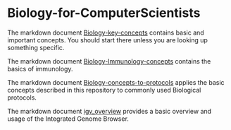 # Biology-for-ComputerScientists

The markdown document [Biology-key-concepts](https://github.com/scienceystuff/Biology-for-ComputerScientists/blob/master/Biology-key-concepts.md) contains basic and important concepts. You should start there unless you are looking up something specific.

The markdown document [Biology-Immunology-concepts]() contains the basics of immunology.

The markdown document [Biology-concepts-to-protocols]() applies the basic concepts described in this repository to commonly used Biological protocols.

The markdown document [igv_overview](https://github.com/scienceystuff/Biology-for-ComputerScientists/blob/Latest/igv_overview.md) provides a basic overview and usage of the Integrated Genome Browser.
